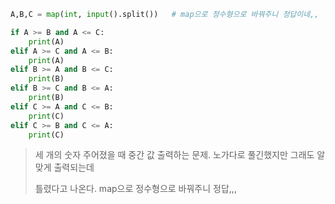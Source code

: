 ```python
A,B,C = map(int, input().split())	# map으로 정수형으로 바꿔주니 정답이네,,

if A >= B and A <= C:
    print(A)
elif A >= C and A <= B:
    print(A)
elif B >= A and B <= C:
    print(B)
elif B >= C and B <= A:
    print(B)
elif C >= A and C <= B:
    print(C)
elif C >= B and C <= A:
    print(C)
```

> 세 개의 숫자 주어졌을 때 중간 값 출력하는 문제. 노가다로 풀긴했지만 그래도 알맞게 출력되는데
>
> 틀렸다고 나온다. map으로 정수형으로 바꿔주니 정답,,,